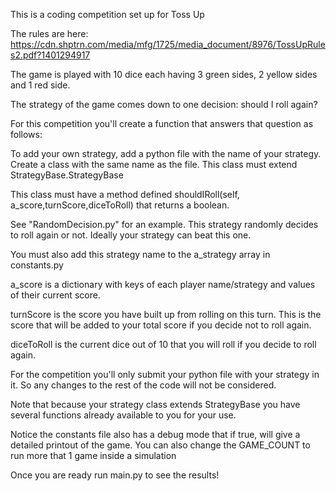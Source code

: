 This is a coding competition set up for Toss Up

The rules are here:
https://cdn.shptrn.com/media/mfg/1725/media_document/8976/TossUpRules2.pdf?1401294917

The game is played with 10 dice each having 3 green sides, 2 yellow sides and 1 red side.

The strategy of the game comes down to one decision: should I roll again?

For this competition you'll create a function that answers that question as follows:

To add your own strategy, add a python file with the name of your strategy. 
Create a class with the same name as the file. 
This class must extend StrategyBase.StrategyBase

This class must have a method defined shouldIRoll(self, a_score,turnScore,diceToRoll) that returns a boolean.

See "RandomDecision.py" for an example. This strategy randomly decides to roll again or not. Ideally your strategy can beat this one. 

You must also add this strategy name to the a_strategy array in constants.py

a_score is a dictionary with keys of each player name/strategy and values of their current score.

turnScore is the score you have built up from rolling on this turn. This is the score that will be added to your total score if you decide not to roll again.

diceToRoll is the current dice out of 10 that you will roll if you decide to roll again. 

For the competition you'll only submit your python file with your strategy in it.
So any changes to the rest of the code will not be considered.

Note that because your strategy class extends StrategyBase you have several functions already available to you for your use.

Notice the constants file also has a debug mode that if true, will give a detailed printout of the game. 
You can also change the GAME_COUNT to run more that 1 game inside a simulation

Once you are ready run main.py to see the results!